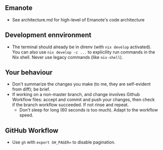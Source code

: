 ## Emanote

- See architecture.md for high-level of Emanote's code architecture

## Development ennvironment

- The terminal should already be in direnv (with `nix develop` activated). You can also use `nix develop -c ...` to explicility run commands in the Nix shell. Never use legacy commands (like `nix-shell`).

## Your behaviour

- Don't summarize the changes you make (to me, they are self-evident from diff); be brief. 
- If working on a non-master branch, and change involves Github Workflow files: accept and commit and push your changes, then check if the branch workflow succeeded. If not rinse and repeat.
  - Don't sleep for long (60 seconds is too much). Adapt to the workflow speed.

## GitHub Workflow

- Use `gh` with `export GH_PAGER=` to disable pagination.